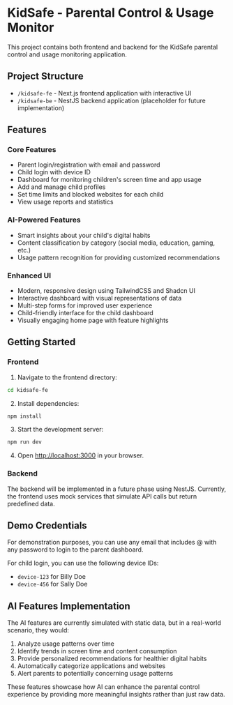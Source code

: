 # KidSafe - Parental Control & Usage Monitor

This project contains both frontend and backend for the KidSafe parental control and usage monitoring application.

## Project Structure

- `/kidsafe-fe` - Next.js frontend application with interactive UI
- `/kidsafe-be` - NestJS backend application (placeholder for future implementation)

## Features

### Core Features

- Parent login/registration with email and password
- Child login with device ID
- Dashboard for monitoring children's screen time and app usage
- Add and manage child profiles
- Set time limits and blocked websites for each child
- View usage reports and statistics

### AI-Powered Features

- Smart insights about your child's digital habits
- Content classification by category (social media, education, gaming, etc.)
- Usage pattern recognition for providing customized recommendations

### Enhanced UI

- Modern, responsive design using TailwindCSS and Shadcn UI
- Interactive dashboard with visual representations of data
- Multi-step forms for improved user experience
- Child-friendly interface for the child dashboard
- Visually engaging home page with feature highlights

## Getting Started

### Frontend

1. Navigate to the frontend directory:

```bash
cd kidsafe-fe
```

2. Install dependencies:

```bash
npm install
```

3. Start the development server:

```bash
npm run dev
```

4. Open [http://localhost:3000](http://localhost:3000) in your browser.

### Backend

The backend will be implemented in a future phase using NestJS. Currently, the frontend uses mock services that simulate API calls but return predefined data.

## Demo Credentials

For demonstration purposes, you can use any email that includes @ with any password to login to the parent dashboard.

For child login, you can use the following device IDs:
- `device-123` for Billy Doe
- `device-456` for Sally Doe

## AI Features Implementation

The AI features are currently simulated with static data, but in a real-world scenario, they would:

1. Analyze usage patterns over time
2. Identify trends in screen time and content consumption
3. Provide personalized recommendations for healthier digital habits
4. Automatically categorize applications and websites
5. Alert parents to potentially concerning usage patterns

These features showcase how AI can enhance the parental control experience by providing more meaningful insights rather than just raw data.
